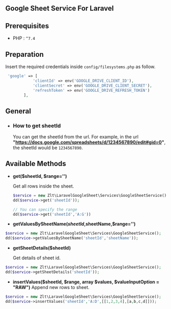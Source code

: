 ## Google Sheet Service For Laravel

## Prerequisites

- PHP : `^7.4`

## Preparation

Insert the required credentials inside `config/filesystems.php` as follow.

```php
 'google' => [
            'clientId' => env('GOOGLE_DRIVE_CLIENT_ID'),
            'clientSecret' => env('GOOGLE_DRIVE_CLIENT_SECRET'),
            'refreshToken' => env('GOOGLE_DRIVE_REFRESH_TOKEN')
        ],
```

## General

- ### How to get **sheetId**
  You can get the sheetId from the url.
  For example, in the url **"https://docs.google.com/spreadsheets/d/1234567890/edit#gid=0"**,
  the sheetId would be `1234567890`.
    

## Available Methods

- **get($sheetId, $range='')**

    Get all rows inside the sheet.
    ```php
    $service = new Zlt\LaravelGoogleSheet\Services\GoogleSheetService();
    dd($service->get('sheetId'));
  
    // You can specify the range 
    dd($service->get('sheetId','A:G'))  
   ```

- **getValuesBySheetName($sheetId,$sheetName,$range='')**
 ```php
 $service = new Zlt\LaravelGoogleSheet\Services\GoogleSheetService();
 dd($service->getValuesBySheetName('sheetId','sheetName'));
 ```


- **getSheetDetails($sheetId)**
    
    Get details of sheet id.
```php
$service = new Zlt\LaravelGoogleSheet\Services\GoogleSheetService();
dd($service->getSheetDetails('sheetId'));
```

- **insertValues($sheetId, $range, array $values, $valueInputOption = "RAW")**
   Append new rows to sheet. 
```php
$service = new Zlt\LaravelGoogleSheet\Services\GoogleSheetService();
dd($service->insertValues('sheetId','A:D',[[1,2,3,4],[a,b,c,d]]));
```
